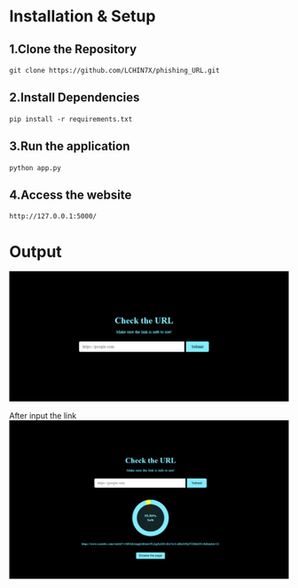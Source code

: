 
# Installation & Setup
## 1.Clone the Repository
    git clone https://github.com/LCHIN7X/phishing_URL.git
## 2.Install Dependencies
    pip install -r requirements.txt
## 3.Run the application
    python app.py
## 4.Access the website
    http://127.0.0.1:5000/


# Output

![image_alt](https://github.com/LCHIN7X/phishing_URL/blob/main/Screenshot%202025-06-29%20185012.png?raw=true)

After input the link
![image_alt](https://github.com/LCHIN7X/phishing_URL/blob/main/Screenshot%202025-06-29%20185029.png?raw=true)



